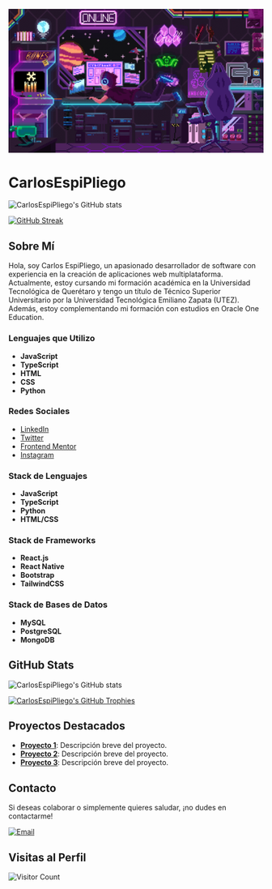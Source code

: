 <!-- Agregar banner -->
![Banner Carlos EspiPliego](./assets/devroom.gif)

# CarlosEspiPliego

![CarlosEspiPliego's GitHub stats](https://github-readme-stats.vercel.app/api/top-langs/?username=CarlosEspiPliego&theme=transparent&langs_count=10)

[![GitHub Streak](https://streak-stats.demolab.com?user=CarlosEspiPliego&theme=transparent&hide_border=true&locale=es)](https://git.io/streak-stats)

## Sobre Mí

Hola, soy Carlos EspiPliego, un apasionado desarrollador de software con experiencia en la creación de aplicaciones web multiplataforma. Actualmente, estoy cursando mi formación académica en la Universidad Tecnológica de Querétaro y tengo un título de Técnico Superior Universitario por la Universidad Tecnológica Emiliano Zapata (UTEZ). Además, estoy complementando mi formación con estudios en Oracle One Education.

### Lenguajes que Utilizo
- **JavaScript**
- **TypeScript**
- **HTML**
- **CSS**
- **Python**

### Redes Sociales
- [LinkedIn](https://www.linkedin.com/in/carlosespipliego)
- [Twitter](https://twitter.com/CarlosEspiPliego)
- [Frontend Mentor](https://www.frontendmentor.io/profile/CarlosEspiPliego)
- [Instagram](https://www.instagram.com/CarlosEspiPliego)

### Stack de Lenguajes
- **JavaScript**
- **TypeScript**
- **Python**
- **HTML/CSS**

### Stack de Frameworks
- **React.js**
- **React Native**
- **Bootstrap**
- **TailwindCSS**

### Stack de Bases de Datos
- **MySQL**
- **PostgreSQL**
- **MongoDB**

## GitHub Stats

![CarlosEspiPliego's GitHub stats](https://github-readme-stats.vercel.app/api?username=CarlosEspiPliego&show_icons=true&theme=transparent)

[![CarlosEspiPliego's GitHub Trophies](https://github-profile-trophy.vercel.app/?username=CarlosEspiPliego&theme=flat&column=7)](https://github.com/ryo-ma/github-profile-trophy)

## Proyectos Destacados

- **[Proyecto 1](https://github.com/CarlosEspiPliego/proyecto1)**: Descripción breve del proyecto.
- **[Proyecto 2](https://github.com/CarlosEspiPliego/proyecto2)**: Descripción breve del proyecto.
- **[Proyecto 3](https://github.com/CarlosEspiPliego/proyecto3)**: Descripción breve del proyecto.

## Contacto

Si deseas colaborar o simplemente quieres saludar, ¡no dudes en contactarme!

[![Email](https://img.shields.io/badge/Email-carlosespipliego@example.com-red)](mailto:carlosespipliego@example.com)

## Visitas al Perfil

![Visitor Count](https://profile-counter.glitch.me/CarlosEspiPliego/count.svg)
